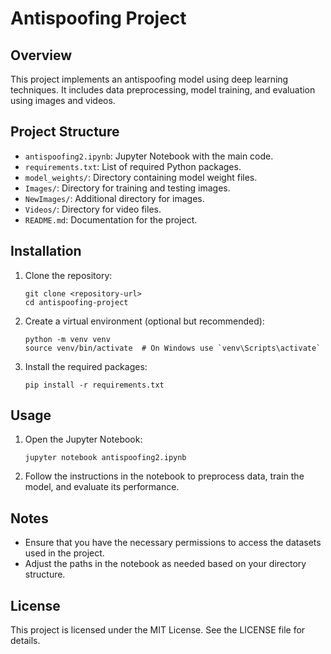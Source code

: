 # Antispoofing Project

## Overview
This project implements an antispoofing model using deep learning techniques. It includes data preprocessing, model training, and evaluation using images and videos.

## Project Structure
- `antispoofing2.ipynb`: Jupyter Notebook with the main code.
- `requirements.txt`: List of required Python packages.
- `model_weights/`: Directory containing model weight files.
- `Images/`: Directory for training and testing images.
- `NewImages/`: Additional directory for images.
- `Videos/`: Directory for video files.
- `README.md`: Documentation for the project.

## Installation

1. Clone the repository:
   ```
   git clone <repository-url>
   cd antispoofing-project
   ```

2. Create a virtual environment (optional but recommended):
   ```
   python -m venv venv
   source venv/bin/activate  # On Windows use `venv\Scripts\activate`
   ```

3. Install the required packages:
   ```
   pip install -r requirements.txt
   ```

## Usage

1. Open the Jupyter Notebook:
   ```
   jupyter notebook antispoofing2.ipynb
   ```

2. Follow the instructions in the notebook to preprocess data, train the model, and evaluate its performance.

## Notes
- Ensure that you have the necessary permissions to access the datasets used in the project.
- Adjust the paths in the notebook as needed based on your directory structure.

## License
This project is licensed under the MIT License. See the LICENSE file for details.
